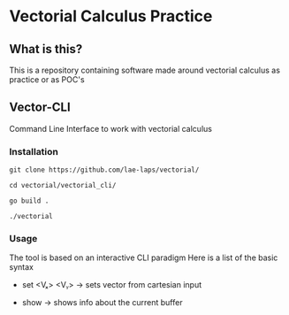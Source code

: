 # Vectorial Calculus Practice

## What is this?

This is a repository containing software made around vectorial calculus as practice or as POC's

## Vector-CLI

Command Line Interface to work with vectorial calculus

### Installation

`git clone https://github.com/lae-laps/vectorial/`

`cd vectorial/vectorial_cli/`

`go build .`

`./vectorial`

### Usage

The tool is based on an interactive CLI paradigm
Here is a list of the basic syntax

 - set <Vₓ> <Vᵧ> -> sets vector from cartesian input

 - show -> shows info about the current buffer

